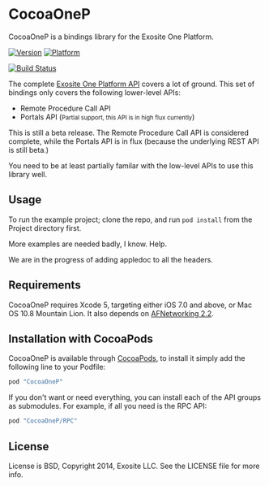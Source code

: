 # CocoaOneP

CocoaOneP is a bindings library for the Exosite One Platform.

[![Version](http://cocoapod-badges.herokuapp.com/v/CocoaOneP/badge.png)](http://cocoadocs.org/docsets/CocoaOneP)
[![Platform](http://cocoapod-badges.herokuapp.com/p/CocoaOneP/badge.png)](http://cocoadocs.org/docsets/CocoaOneP)

[![Build Status](https://travis-ci.org/exosite-labs/cocoaonep.svg)](https://travis-ci.org/exosite-labs/cocoaonep)

The complete [Exosite One Platform API](https://github.com/exosite/docs) covers a lot of
ground.  This set of bindings only covers the following lower-level APIs:
- Remote Procedure Call API
- Portals API (<small>Partial support, this API is in high flux currently</small>)

This is still a beta release.  The Remote Procedure Call API is
considered complete, while the Portals API is in flux (because the underlying REST API is still
beta.)

You need to be at least partially familar with the low-level APIs to use this library well.

## Usage

To run the example project; clone the repo, and run `pod install` from the Project directory first.

More examples are needed badly, I know. Help.

We are in the progress of adding appledoc to all the headers.


## Requirements

CocoaOneP requires Xcode 5, targeting either iOS 7.0 and above, or Mac OS 10.8 Mountain Lion.
It also depends on [AFNetworking 2.2](https://github.com/AFNetworking/AFNetworking).

## Installation with CocoaPods

CocoaOneP is available through [CocoaPods](http://cocoapods.org), to install
it simply add the following line to your Podfile:

```ruby
pod "CocoaOneP"
```

If you don't want or need everything, you can install each of the API groups as submodules.
For example, if all you need is the RPC API:

```ruby
pod "CocoaOneP/RPC"
```


## License

License is BSD, Copyright 2014, Exosite LLC. See the LICENSE file for more info.

